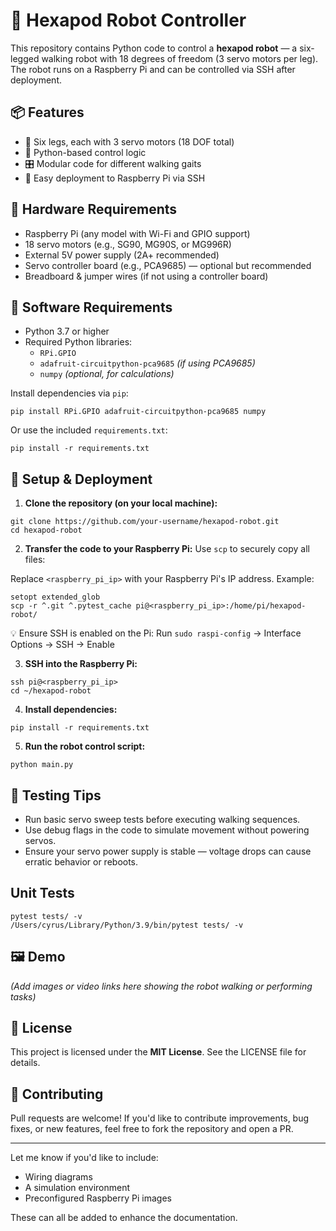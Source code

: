 # 🤖 Hexapod Robot Controller

This repository contains Python code to control a **hexapod robot** — a six-legged walking robot with 18 degrees of freedom (3 servo motors per leg). The robot runs on a Raspberry Pi and can be controlled via SSH after deployment.

## 📦 Features

- 🦿 Six legs, each with 3 servo motors (18 DOF total)
- 🐍 Python-based control logic
- 🎛️ Modular code for different walking gaits
- 📡 Easy deployment to Raspberry Pi via SSH

## 🧰 Hardware Requirements

- Raspberry Pi (any model with Wi-Fi and GPIO support)
- 18 servo motors (e.g., SG90, MG90S, or MG996R)
- External 5V power supply (2A+ recommended)
- Servo controller board (e.g., PCA9685) — optional but recommended
- Breadboard & jumper wires (if not using a controller board)

## 📂 Software Requirements

- Python 3.7 or higher
- Required Python libraries:
  - `RPi.GPIO`
  - `adafruit-circuitpython-pca9685` _(if using PCA9685)_
  - `numpy` _(optional, for calculations)_

Install dependencies via `pip`:

```
pip install RPi.GPIO adafruit-circuitpython-pca9685 numpy
```

Or use the included `requirements.txt`:

```
pip install -r requirements.txt
```

## 🚀 Setup & Deployment

1. **Clone the repository (on your local machine):**

```
git clone https://github.com/your-username/hexapod-robot.git
cd hexapod-robot
```

2. **Transfer the code to your Raspberry Pi:**
Use `scp` to securely copy all files:

Replace `<raspberry_pi_ip>` with your Raspberry Pi's IP address. Example:

```shell
setopt extended_glob
scp -r ^.git ^.pytest_cache pi@<raspberry_pi_ip>:/home/pi/hexapod-robot/
```

💡 Ensure SSH is enabled on the Pi: Run `sudo raspi-config` → Interface Options → SSH → Enable

3. **SSH into the Raspberry Pi:**

```
ssh pi@<raspberry_pi_ip>
cd ~/hexapod-robot
```

4. **Install dependencies:**

```
pip install -r requirements.txt
```

5. **Run the robot control script:**

```
python main.py
```

## 🧪 Testing Tips

- Run basic servo sweep tests before executing walking sequences.
- Use debug flags in the code to simulate movement without powering servos.
- Ensure your servo power supply is stable — voltage drops can cause erratic behavior or reboots.

## Unit Tests
```
pytest tests/ -v
/Users/cyrus/Library/Python/3.9/bin/pytest tests/ -v
```

## 🖼️ Demo

_(Add images or video links here showing the robot walking or performing tasks)_

## 📜 License

This project is licensed under the **MIT License**. See the LICENSE file for details.

## 🤝 Contributing

Pull requests are welcome! If you'd like to contribute improvements, bug fixes, or new features, feel free to fork the repository and open a PR.

---

Let me know if you'd like to include:

- Wiring diagrams
- A simulation environment
- Preconfigured Raspberry Pi images

These can all be added to enhance the documentation.
